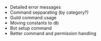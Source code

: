 - Detailed error messages
- Command sepparating (by category?)
- Guild command usage
- Moving constants to db
- Bot setup command
- Better command and permission handling
